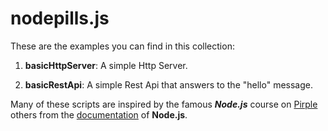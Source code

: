 # nodepills.js

These are the examples you can find in this collection:

1. **basicHttpServer**: A simple Http Server.

2. **basicRestApi**: A simple Rest Api that answers to the "hello" message.



Many of these scripts are inspired by the famous ***Node.js*** course on [Pirple](https://pirple.thinkific.com) others from the [documentation](https://nodejs.org/it/docs/) of **Node.js**.